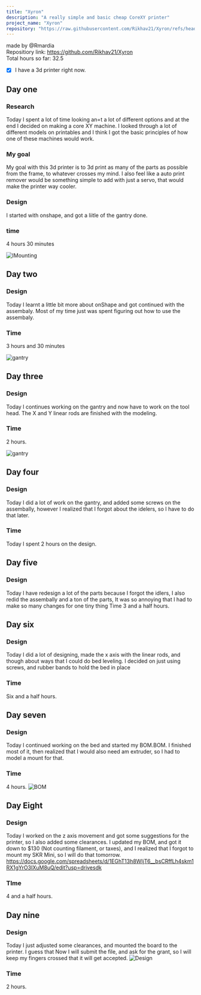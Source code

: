 ```yaml
---
title: "Xyron"
description: "A really simple and basic cheap CoreXY printer"
project_name: "Xyron"
repository: "https://raw.githubusercontent.com/Rikhav21/Xyron/refs/heads/main/design.md"
---
```

made by @Rmardia \
Repositiory link: https://github.com/Rikhav21/Xyron \
Total hours so far: 32.5
- [x] I have a 3d printer right now.
## Day one
### Research
Today I spent a lot of time looking an=t a lot of different options and at the end I decided on making a core XY machine. I looked through a lot of different models on printables and I think I got the basic principles of how one of these machines would work.
### My goal
My goal with this 3d printer is to 3d print as many of the parts as possible from the frame, to whatever crosses my mind. I also feel like a auto print remover would be something simple to add with just a servo, that would make the printer way cooler.
### Design
I started with onshape, and got a liitle of the gantry done. 
### time
4 hours 30 minutes

![IMounting](https://hc-cdn.hel1.your-objectstorage.com/s/v3/5abbf7d05d71e0fe3b4832df686e057294201fd2_image.png) 
## Day two
### Design
Today I learnt a little bit more about onShape and got continued with the assembaly. Most of my time just was spent figuring out how to use the assembaly.
### Time
3 hours and 30 minutes

![gantry](https://hc-cdn.hel1.your-objectstorage.com/s/v3/f9479e545415152b83557be21132319edbca0ca3_image.png)
## Day three
### Design
Today I continues working on the gantry and now have to work on the tool head. The X and Y linear rods are finished with the modeling.
### Time
2 hours.

![gantry](https://hc-cdn.hel1.your-objectstorage.com/s/v3/69f2ee63b276ca6b8ddcc5fadbf4cd25cfd2c24f_image.png)
## Day four
### Design
Today I did a lot of work on the gantry, and added some screws on the assembally, however I realized that I forgot about the idelers, so I have to do that later. 
### Time
Today I spent 2 hours on the design.
## Day five
### Design
Today I have redesign a lot of the parts because I forgot the idlers, I also redid the assembally and a ton of the parts, It was so annoying that I had to make so many changes for one tiny thing
Time 3 and a half hours.
## Day six
### Design
Today I did a lot of designing, made the x axis with the linear rods, and though about ways that I could do bed leveling. I decided on just using screws, and rubber bands to hold the bed in place
### Time
Six and a half hours.
## Day seven
### Design
Today I continued working on the bed and started my BOM.BOM. I finished most of it, then realized that I would also need am extruder, so I had to model a mount for that.
### Time
4 hours.
![BOM](https://hc-cdn.hel1.your-objectstorage.com/s/v3/7d7b2ad1ec9edff963e7cf3785368f108ebc2c96_image.png)
## Day Eight
### Design
Today I worked on the z axis movement and got some suggestions for the printer, so I also added some clearances. I updated my BOM, and got it down to $130 (Not counting filament, or taxes), and I realized that I forgot to mount my SKR Mini, so I will do that tomorrow.
https://docs.google.com/spreadsheets/d/1EGhT13h8WIjT6__bsCRffLh4skm1RX1gYrO3IXuM8uQ/edit?usp=drivesdk

### TIme
4 and a half hours.
## Day nine
### Design
Today I just adjusted some clearances, and mounted the board to the printer. I guess that Now I will submit the file, and ask for the grant, so I will keep my fingers crossed that it will get accepted.
![Design](https://hc-cdn.hel1.your-objectstorage.com/s/v3/e94fbb0cf590c2e1e21ef8fae0c81a895c2cb617_image.png)
### Time
2 hours.
